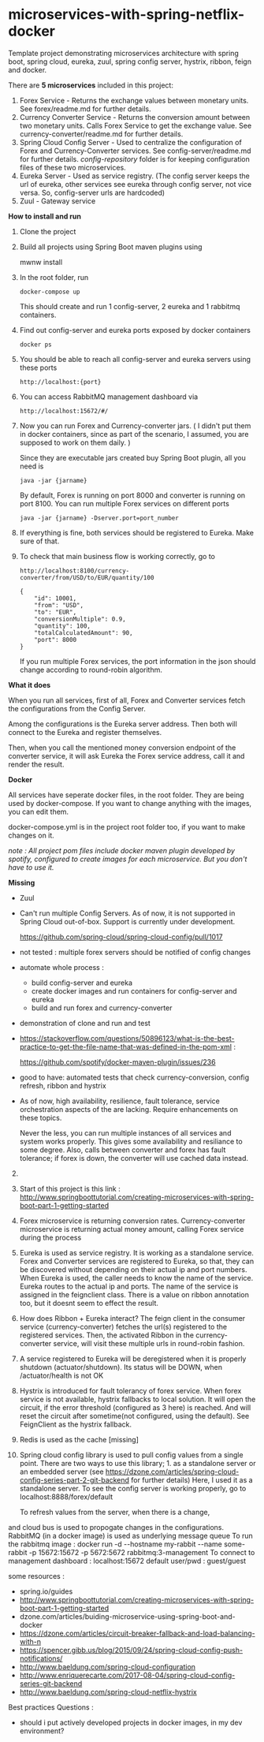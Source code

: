 # microservices-with-spring-netflix-docker

Template project demonstrating microservices architecture with spring boot, spring cloud, eureka, zuul, spring config server, hystrix, ribbon, feign and docker. 

There are **5 microservices** included in this project:

 1. Forex Service - Returns the exchange values between monetary units. See forex/readme.md for further details.
 2. Currency Converter Service - Returns the conversion amount between two monetary units. Calls Forex Service to get the exchange value. See currency-converter/readme.md for further details.  
 3. Spring Cloud Config Server - Used to centralize the configuration of Forex and Currency-Converter services. See config-server/readme.md for further details.
   _config-repository_ folder is for keeping configuration files of these two microservices.  
 4. Eureka Server - Used as service registry. (The config server keeps the url of eureka, other services see eureka through config server, not vice versa. So, config-server urls are hardcoded)
 5. Zuul - Gateway service

**How to install and run**

 1. Clone the project
 2. Build all projects using Spring Boot maven plugins using
 
    mwnw install 
    
 3. In the root folder, run 
 
        docker-compose up
        
    This should create and run 1 config-server, 2 eureka and 1 rabbitmq containers.
  
 4. Find out config-server and eureka ports exposed by docker containers 
 
        docker ps
        
 5. You should be able to reach all config-server and eureka servers using these ports 
 
        http://localhost:{port}     
        
 6. You can access RabbitMQ management dashboard via 
 
        http://localhost:15672/#/            
            
 4. Now you can run Forex and Currency-converter jars. ( I didn't put them in docker containers, since as part of the scenario, I assumed, you are supposed to work on them daily. )
 
    Since they are executable jars created buy Spring Boot plugin, all you need is  

        java -jar {jarname}
        
    By default, Forex is running on port 8000 and converter is running on port 8100. You can run multiple Forex services on different ports
     
        java -jar {jarname} -Dserver.port=port_number
         
 5. If everything is fine, both services should be registered to Eureka. Make sure of that.  
 
 6. To check that main business flow is working correctly, go to 
   
        http://localhost:8100/currency-converter/from/USD/to/EUR/quantity/100  
   
        {
            "id": 10001,
            "from": "USD",
            "to": "EUR",
            "conversionMultiple": 0.9,
            "quantity": 100,
            "totalCalculatedAmount": 90,
            "port": 8000
        }
        
    If you run multiple Forex services, the port information in the json should change according to round-robin algorithm.
        

**What it does**

 When you run all services, first of all, Forex and Converter services fetch the configurations from the Config Server. 
 
 Among the configurations is the Eureka server address. Then both will connect to the Eureka and register themselves.
 
 Then, when you call the mentioned money conversion endpoint of the converter service, it will ask Eureka the Forex service address, call it and render the result.  
 

**Docker**

All services have seperate docker files, in the root folder. They are being used by docker-compose. If you want to change anything with the images, you can edit them.

docker-compose.yml is in the project root folder too, if you want to make changes on it. 

_note : All project pom files include docker maven plugin developed by spotify, configured to create images for each microservice. But you don't have to use it._ 
  
**Missing**  

 - Zuul
 - Can't run multiple Config Servers. As of now, it is not supported in Spring Cloud out-of-box. Support is currently under development.
    
    https://github.com/spring-cloud/spring-cloud-config/pull/1017 
 
 - not tested : multiple forex servers should be notified of config changes
 - automate whole process :
   - build config-server and eureka
   - create docker images and run containers for config-server and eureka
   - build and run forex and currency-converter
 - demonstration of clone and run and test
 - https://stackoverflow.com/questions/50896123/what-is-the-best-practice-to-get-the-file-name-that-was-defined-in-the-pom-xml : 
    
    https://github.com/spotify/docker-maven-plugin/issues/236
    
 - good to have: automated tests that check currency-conversion, config refresh, ribbon and hystrix
 
 - As of now, high availability, resilience, fault tolerance, service orchestration aspects of the are lacking. Require enhancements on these topics.

    Never the less, you can run multiple instances of all services and system works properly. This gives some availability and resiliance to some degree. 
Also, calls between converter and forex has fault tolerance; if forex is down, the converter will use cached data instead.

2.  
1. Start of this project is this link : http://www.springboottutorial.com/creating-microservices-with-spring-boot-part-1-getting-started
3. Forex microservice is returning conversion rates. Currency-converter microservice is returning actual money amount, calling Forex service during the process
6. Eureka is used as service registry. It is working as a standalone service. 
   Forex and Converter services are registered to Eureka, so that, they can be discovered without depending on their actual ip and port numbers.
   When Eureka is used, the caller needs to know the name of the service. Eureka routes to the actual ip and ports.
   The name of the service is assigned in the feignclient class. There is a value on ribbon annotation too, but it doesnt seem to effect the result.  
7. How does Ribbon + Eureka interact? 
	The feign client in the consumer service (currency-converter) fetches the url(s) registered to the registered services. 
	Then, the activated Ribbon in the currency-converter service, will visit these multiple urls in round-robin fashion. 
8. A service registered to Eureka will be deregistered when it is properly shutdown (actuator/shutdown). Its status will be DOWN, when /actuator/health is not OK
9. Hystrix is introduced for fault tolerancy of forex service. When forex service is not available, hystrix fallbacks to local solution. 
   It will open the circuit, if the error threshold (configured as 3 here) is reached. And will reset the circuit after sometime(not configured, using the default).
   See FeignClient as the hystrix fallback.
10. Redis is used as the cache [missing]
11. Spring cloud config library is used to pull config values from a single point. 
	There are two ways to use this library; 1. as a standalone server or an embedded server (see https://dzone.com/articles/spring-cloud-config-series-part-2-git-backend for further details)
	Here, I used it as a standalone server. 
	To see the config server is working properly, go to localhost:8888/forex/default

	To refresh values from the server, when there is a change, 
	
 and cloud bus is used to propogate changes in the configurations. RabbitMQ (in a docker image) is used as underlying message queue
    To run the rabbitmq image : docker run -d --hostname my-rabbit --name some-rabbit -p 15672:15672 -p 5672:5672 rabbitmq:3-management
	To connect to management dashboard : localhost:15672
	default user/pwd : guest/guest


   

some resources :
 - spring.io/guides
 - http://www.springboottutorial.com/creating-microservices-with-spring-boot-part-1-getting-started
 - dzone.com/articles/buiding-microservice-using-spring-boot-and-docker
 - https://dzone.com/articles/circuit-breaker-fallback-and-load-balancing-with-n
 - https://spencer.gibb.us/blog/2015/09/24/spring-cloud-config-push-notifications/
 - http://www.baeldung.com/spring-cloud-configuration
 - http://www.enriquerecarte.com/2017-08-04/spring-cloud-config-series-git-backend
 - http://www.baeldung.com/spring-cloud-netflix-hystrix


Best practices Questions :
 - should i put actively developed projects in docker images, in my dev environment?
 
